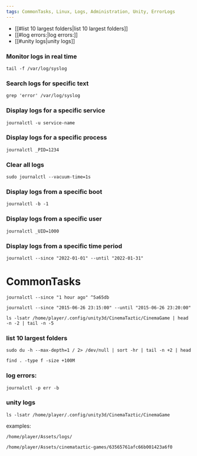 ```yaml
---
tags: CommonTasks, Linux, Logs, Administration, Unity, ErrorLogs
---
```


- [[#list 10 largest folders|list 10 largest folders]]
- [[#log errors:|log errors:]]
- [[#unity logs|unity logs]]

### Monitor logs in real time
<!-- This command allows you to monitor logs in real time -->
```
tail -f /var/log/syslog
```

### Search logs for specific text
<!-- This command allows you to search logs for specific text -->
```
grep 'error' /var/log/syslog
```

### Display logs for a specific service
<!-- This command allows you to display logs for a specific service -->
```
journalctl -u service-name
```

### Display logs for a specific process
<!-- This command allows you to display logs for a specific process -->
```
journalctl _PID=1234
```

### Clear all logs
<!-- This command allows you to clear all logs -->
```
sudo journalctl --vacuum-time=1s
```

### Display logs from a specific boot
<!-- This command allows you to display logs from a specific boot -->
```
journalctl -b -1
```

### Display logs from a specific user
<!-- This command allows you to display logs from a specific user -->
```
journalctl _UID=1000
```

### Display logs from a specific time period
<!-- This command allows you to display logs from a specific time period -->
```
journalctl --since "2022-01-01" --until "2022-01-31"
```

# CommonTasks 



<!-- This command shows the logs from the last hour -->
```  
journalctl --since "1 hour ago" ^5a65db
```

<!-- This command shows the logs from a specific time range -->
```
journalctl --since "2015-06-26 23:15:00" --until "2015-06-26 23:20:00"
```

<!-- This command lists the files in a specific directory, excluding the last two and the first five -->
```
ls -lsatr /home/player/.config/unity3d/CinemaTaztic/CinemaGame | head -n -2 | tail -n -5
```

### list 10 largest folders
<!-- This command lists the 10 largest folders in the root directory -->
```
sudo du -h --max-depth=1 / 2> /dev/null | sort -hr | tail -n +2 | head
```

<!-- This command finds all files larger than 100MB in the current directory -->
```
find . -type f -size +100M
```


### log errors:
<!-- This command shows the error logs from the current boot -->
```
journalctl -p err -b
```

### unity logs
<!-- This command lists the files in a specific directory -->
```
ls -lsatr /home/player/.config/unity3d/CinemaTaztic/CinemaGame
```

examples:
<!-- Example directories -->
```
/home/player/Assets/logs/
```

```
/home/player/Assets/cinemataztic-games/63565761afc66b001423a6f0
```